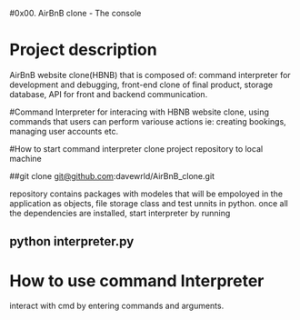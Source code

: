 #0x00. AirBnB clone - The console

# Project description
AirBnB website clone(HBNB) that is composed of: command interpreter for development and debugging, front-end clone of final product, storage database, API for front and backend communication.

#Command Interpreter
for interacing  with HBNB website clone, using commands that users can perform variouse actions ie: creating bookings, managing user accounts etc.

#How to start command interpreter
clone project repository to local machine

##git clone git@github.com:davewrld/AirBnB_clone.git

repository contains packages with modeles that will be empoloyed in the application as objects, file storage class and test unnits in python.
once all the dependencies are installed, start interpreter by running

## python interpreter.py

# How to use command Interpreter 
interact with cmd by entering commands and arguments.

